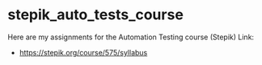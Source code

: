 # stepik_auto_tests_course
Here are my assignments for the Automation Testing course (Stepik)
Link:
- https://stepik.org/course/575/syllabus
